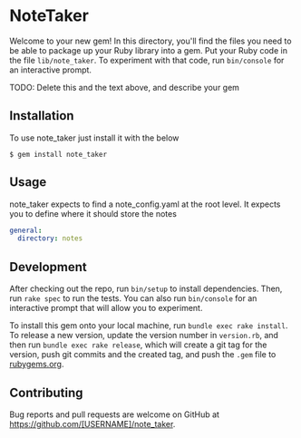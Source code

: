 # NoteTaker

Welcome to your new gem! In this directory, you'll find the files you need to be able to package up your Ruby library into a gem. Put your Ruby code in the file `lib/note_taker`. To experiment with that code, run `bin/console` for an interactive prompt.

TODO: Delete this and the text above, and describe your gem

## Installation

To use note_taker just install it with the below

    $ gem install note_taker

## Usage

note_taker expects to find a note_config.yaml at the root level. It expects you to define where it should store the
notes

```yaml
general:
  directory: notes
```

## Development

After checking out the repo, run `bin/setup` to install dependencies. Then, run `rake spec` to run the tests. You can also run `bin/console` for an interactive prompt that will allow you to experiment.

To install this gem onto your local machine, run `bundle exec rake install`. To release a new version, update the version number in `version.rb`, and then run `bundle exec rake release`, which will create a git tag for the version, push git commits and the created tag, and push the `.gem` file to [rubygems.org](https://rubygems.org).

## Contributing

Bug reports and pull requests are welcome on GitHub at https://github.com/[USERNAME]/note_taker.
